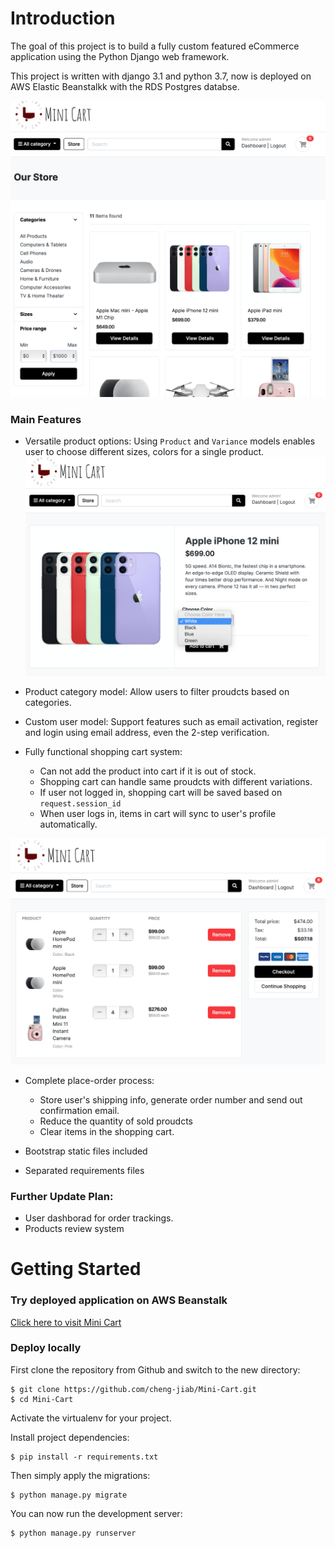 

# Introduction

The goal of this project is to build a fully custom featured eCommerce application using the Python Django web framework. 

This project is written with django 3.1 and python 3.7, now is deployed on AWS Elastic Beanstalkk with the RDS Postgres databse.

![Default Home View](./screenshots/index.png?raw=true "Title")

### Main Features

* Versatile product options: Using `Product` and `Variance` models enables user to choose different sizes, colors for a single product.
![](./screenshots/details.png?raw=true "Title")

* Product category model: Allow users to filter proudcts based on categories.

* Custom user model: Support features such as email activation, register and login using email address, even the 2-step verification.

* Fully functional shopping cart system: 

    * Can not add the product into cart if it is out of stock.
    * Shopping cart can handle same proudcts with different variations.
    * If user not logged in, shopping cart will be saved based on `request.session_id`
    * When user logs in, items in cart will sync to user's profile automatically.

![](./screenshots/cart.png?raw=true "Title")
* Complete place-order process:
    * Store user's shipping info, generate order number and send out confirmation email.
    * Reduce the quantity of sold proudcts
    * Clear items in the shopping cart.
    

* Bootstrap static files included

* Separated requirements files

### Further Update Plan:
* User dashborad for order trackings.
* Products review system


# Getting Started

### Try deployed application on AWS Beanstalk

[Click here to visit Mini Cart](http://minicart-env.eba-gbn8umgy.us-west-2.elasticbeanstalk.com/)

### Deploy locally
First clone the repository from Github and switch to the new directory:

    $ git clone https://github.com/cheng-jiab/Mini-Cart.git
    $ cd Mini-Cart
    
Activate the virtualenv for your project.
    
Install project dependencies:

    $ pip install -r requirements.txt
    
Then simply apply the migrations:

    $ python manage.py migrate
    

You can now run the development server:

    $ python manage.py runserver